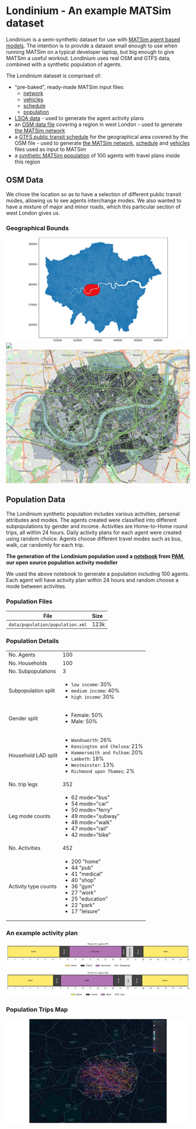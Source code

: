 # Londinium - An example MATSim dataset

Londinium is a semi-synthetic dataset for use with [MATSim agent based models](https://www.matsim.org/). The intention
is to provide a dataset small enough to use when running MATSim on a typical developer laptop, but big enough
to give MATSim a useful workout. Londinium uses real OSM and GTFS data, combined with a synthetic population of agents.

The Londinium dataset is comprised of:

- "pre-baked", ready-made MATSim input files:
  - [network](data/network/network.xml)
  - [vehicles](data/network/vehicles.xml)
  - [schedule](data/network/schedule.xml)
  - [population](data/population/population.xml)
- [LSOA data](data/lsoas) - used to generate the agent activity plans
- an [OSM data file](data/network/osm) covering a region in west London - used to generate
[the MATSim network](data/network/network.xml)
- a [GTFS public transit schedule](data/network/gtfs/Londinium_arup_gb_rail_and_tnds_2020-03-12) for the
geographical area covered by the OSM file - used to generate [the MATSim network](data/network/network.xml),
[schedule](data/network/schedule.xml) and [vehicles](data/network/vehicles.xml) files used as input to MATSim
- a [synthetic MATSim population](data/population/population.xml) of 100 agents with travel plans inside this region


## OSM Data
We chose the location so as to have a selection of different public transit modes, allowing us to see agents
interchange modes. We also wanted to have a mixture of major and minor roads, which this particular section of west
London gives us.

### Geographical Bounds
<kbd><img src="londinium-larger-context-map.png"/></kbd>
<kbd><img src="londinium-bounding-box"/></kbd>
<kbd><img src="londinium-map.png"/></kbd>

## Population Data
The Londinium synthetic population includes various activities, personal attributes and modes. The agents created
were classified into different subpopulations by gender and income. Activities are Home-to-Home round trips, all
within 24 hours. Daily activity plans for each agent were created using random choice. Agents choose different travel
modes such as bus, walk, car randomly for each trip.

**The generation of the Londinium population used a
[notebook](https://github.com/arup-group/pam/blob/main/examples/04_Example-Create-Population-Londinium.ipynb) from
[PAM](https://github.com/arup-group/pam), our open source population activity modeller**

We used the above notebook to generate a population including 100 agents. Each agent will have activity plan within 24 hours and random choose a mode between activities.  

### Population Files
| File                                       | Size   |
| -------------------------------------------|:-------|
| `data/population/population.xml`           | 123k   |

### Population Details
|                      |         |
| -------------------- |:--------|
| No. Agents           | 100     |
| No. Households       | 100     |
| No. Subpopulations   | 3       |
| Subpopulation split  | <ul><li>`low income`: 30% <li>`medium income`: 40% <li>`high income`: 30%</ul> |
| Gender split         | <ul><li>Female: 50% <li>Male: 50%</ul> |
| Household LAD split  | <ul><li>`Wandsworth`: 26% <li>`Kensington and Chelsea`: 21% <li>`Hammersmith and Fulham`: 20% <li>`Lambeth`: 18% <li>`Westminster`: 13% <li>`Richmond upon Thames`: 2% </ul> |
| No. trip legs         | 352     |
| Leg mode counts      | <ul><li>  62 mode="bus" <li>  54 mode="car" <li>  50 mode="ferry" <li>  49 mode="subway" <li>  48 mode="walk" <li>  47 mode="rail" <li>  42 mode="bike" </ul> |
| No. Activities       | 452     |
| Activity type counts |  <ul>  <li>200 "home"  <li>44 "pub"  <li>41 "medical"  <li>40 "shop"  <li>36 "gym"  <li>27 "work"  <li>25 "education"  <li>22 "park"  <li>17 "leisure" </ul> |
  
### An example activity plan
<kbd><img src="example_activity_plan.png"/></kbd>


### Population Trips Map
<kbd><img src="londinium-trips-map.png"/></kbd>


